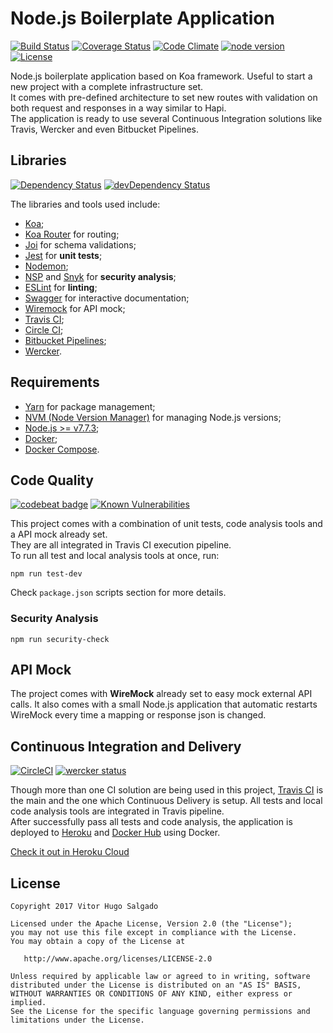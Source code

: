 # Node.js Boilerplate Application
[![Build Status](https://travis-ci.org/vitorsalgado/nodejs-bootstrap.svg?branch=master)](https://travis-ci.org/vitorsalgado/nodejs-bootstrap) 
[![Coverage Status](https://coveralls.io/repos/github/vitorsalgado/nodejs-bootstrap/badge.svg?branch=master)](https://coveralls.io/github/vitorsalgado/nodejs-bootstrap?branch=master)
[![Code Climate](https://codeclimate.com/github/vitorsalgado/nodejs-bootstrap/badges/gpa.svg)](https://codeclimate.com/github/vitorsalgado/nodejs-bootstrap)
[![node version][node-image]][node-url]
[![License](https://img.shields.io/badge/License-Apache%202.0-blue.svg)](https://opensource.org/licenses/Apache-2.0)

[node-image]: https://img.shields.io/badge/node.js-%3E=_7.7.3-green.svg?style=flat-square
[node-url]: https://nodejs.org/download/release/v7.7.3/

Node.js boilerplate application based on Koa framework. Useful to start a new project with a complete infrastructure set.  
It comes with pre-defined architecture to set new routes with validation on both request and responses in a way similar to Hapi.  
The application is ready to use several Continuous Integration solutions like Travis, Wercker and even Bitbucket Pipelines.

## Libraries
[![Dependency Status](https://david-dm.org/vitorsalgado/nodejs-bootstrap.svg)](https://david-dm.org/vitorsalgado/nodejs-bootstrap)
[![devDependency Status](https://david-dm.org/vitorsalgado/nodejs-bootstrap/dev-status.svg)](https://david-dm.org/vitorsalgado/nodejs-bootstrap#info=devDependencies)

The libraries and tools used include: 
* [Koa](https://github.com/koajs/koa);
* [Koa Router](https://github.com/alexmingoia/koa-router) for routing;
* [Joi](https://github.com/hapijs/joi) for schema validations;
* [Jest](http://facebook.github.io/jest/) for **unit tests**;
* [Nodemon](https://github.com/remy/nodemon);
* [NSP](https://github.com/nodesecurity/nsp) and [Snyk](https://snyk.io/) for **security analysis**;
* [ESLint](http://eslint.org/) for **linting**;
* [Swagger](http://swagger.io/) for interactive documentation;
* [Wiremock](http://wiremock.org/) for API mock;
* [Travis CI](https://travis-ci.org/);
* [Circle CI](https://circleci.com);
* [Bitbucket Pipelines](https://confluence.atlassian.com/bitbucket/bitbucket-pipelines-792496469.html);
* [Wercker](http://www.wercker.com/).

## Requirements
* [Yarn](https://yarnpkg.com/en/) for package management;
* [NVM (Node Version Manager)](https://github.com/creationix/nvm) for managing Node.js versions;
* [Node.js >= v7.7.3](https://nodejs.org/en/);
* [Docker](https://www.docker.com/);
* [Docker Compose](https://docs.docker.com/compose/).
 
## Code Quality
[![codebeat badge](https://codebeat.co/badges/3d39baa4-d902-4648-9c5e-6ba5641a7924)](https://codebeat.co/projects/github-com-vitorsalgado-nodejs-bootstrap-master)
[![Known Vulnerabilities](https://snyk.io/test/github/vitorsalgado/nodejs-bootstrap/badge.svg)](https://snyk.io/test/github/vitorsalgado/nodejs-bootstrap)  

This project comes with a combination of unit tests, code analysis tools and a API mock already set.  
They are all integrated in Travis CI execution pipeline.  
To run all test and local analysis tools at once, run:  
```
npm run test-dev
```
Check `package.json` scripts section for more details. 
 
### Security Analysis
```
npm run security-check
```

## API Mock
The project comes with **WireMock** already set to easy mock external API calls. It also comes with a small Node.js application that automatic 
restarts WireMock every time a mapping or response json is changed.

## Continuous Integration and Delivery
[![CircleCI](https://circleci.com/gh/vitorsalgado/nodejs-bootstrap.svg?style=svg)](https://circleci.com/gh/vitorsalgado/nodejs-bootstrap)
[![wercker status](https://app.wercker.com/status/c5e74070b99d0d5d8aac85e23e7852b8/s/master "wercker status")](https://app.wercker.com/project/byKey/c5e74070b99d0d5d8aac85e23e7852b8)  

Though more than one CI solution are being used in this project, [Travis CI](https://travis-ci.org/) is the main and the one which Continuous Delivery is setup. 
All tests and local code analysis tools are integrated in Travis pipeline.  
After successfully pass all tests and code analysis, the application is deployed to [Heroku](https://www.heroku.com/) and [Docker Hub](https://hub.docker.com/) using Docker.

[Check it out in Heroku Cloud](https://nodejs-boilerplate-koa.herokuapp.com/)

## License
```
Copyright 2017 Vitor Hugo Salgado

Licensed under the Apache License, Version 2.0 (the "License");
you may not use this file except in compliance with the License.
You may obtain a copy of the License at

   http://www.apache.org/licenses/LICENSE-2.0

Unless required by applicable law or agreed to in writing, software
distributed under the License is distributed on an "AS IS" BASIS,
WITHOUT WARRANTIES OR CONDITIONS OF ANY KIND, either express or implied.
See the License for the specific language governing permissions and
limitations under the License.
```
